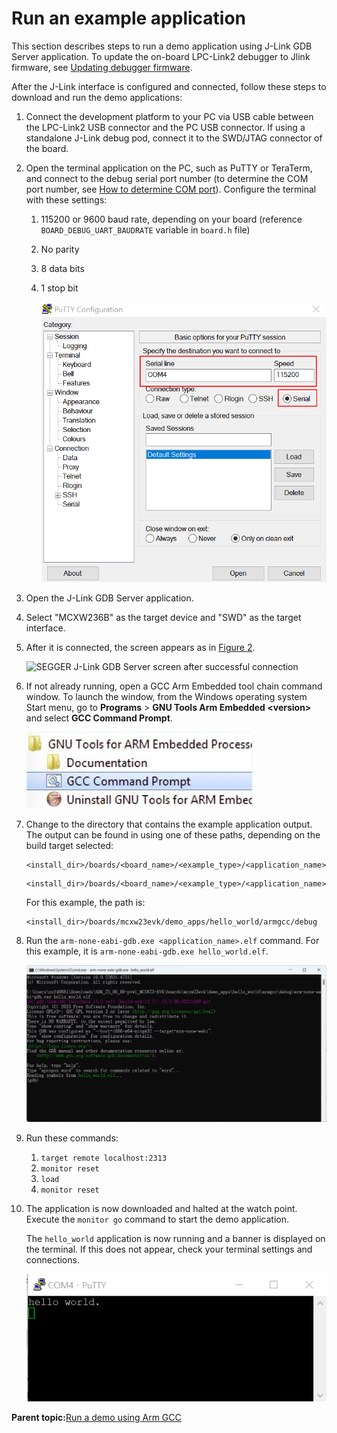 # Run an example application

This section describes steps to run a demo application using J-Link GDB Server application. To update the on-board LPC-Link2 debugger to Jlink firmware, see [Updating debugger firmware](updating_debugger_firmware.md#).

After the J-Link interface is configured and connected, follow these steps to download and run the demo applications:

1.  Connect the development platform to your PC via USB cable between the LPC-Link2 USB connector and the PC USB connector. If using a standalone J-Link debug pod, connect it to the SWD/JTAG connector of the board.
2.  Open the terminal application on the PC, such as PuTTY or TeraTerm, and connect to the debug serial port number \(to determine the COM port number, see [How to determine COM port](how_to_determine_com_port.md#)\). Configure the terminal with these settings:
    1.  115200 or 9600 baud rate, depending on your board \(reference `BOARD_DEBUG_UART_BAUDRATE` variable in `board.h` file\)
    2.  No parity
    3.  8 data bits
    4.  1 stop bit

        ![](../images/terminal_putty_configurations.png "Terminal (PuTTY) configurations")

3.  Open the J-Link GDB Server application.
4.  Select "MCXW236B" as the target device and "SWD" as the target interface.
5.  After it is connected, the screen appears as in [Figure 2](run_an_example_application_002.md#JWGDW).

    ![](../images/fig_41.png "SEGGER J-Link GDB Server screen after successful
											connection")

6.  If not already running, open a GCC Arm Embedded tool chain command window. To launch the window, from the Windows operating system Start menu, go to **Programs** \> **GNU Tools Arm Embedded <version\>** and select **GCC Command Prompt**.

    ![](../images/launch_command_prompt_20.jpg "Launch command prompt")

7.  Change to the directory that contains the example application output. The output can be found in using one of these paths, depending on the build target selected:

    ```
    <install_dir>/boards/<board_name>/<example_type>/<application_name>/armgcc/debug
    ```

    ```
    <install_dir>/boards/<board_name>/<example_type>/<application_name>/armgcc/release
    ```

    For this example, the path is:

    ```
    <install_dir>/boards/mcxw23evk/demo_apps/hello_world/armgcc/debug
    ```

8.  Run the `arm-none-eabi-gdb.exe <application_name>.elf` command. For this example, it is `arm-none-eabi-gdb.exe hello_world.elf`.

    ![](../images/run_arm_none_eabi_gdb_mcxw23.jpg "Run arm-none-eabi-gdb")

9.  Run these commands:
    1.  `target remote localhost:2313`
    2.  `monitor reset`
    3.  `load`
    4.  `monitor reset`
10. The application is now downloaded and halted at the watch point. Execute the `monitor go` command to start the demo application.

    The `hello_world` application is now running and a banner is displayed on the terminal. If this does not appear, check your terminal settings and connections.

    ![](../images/text_display_hello_world_demo.png "Text display of the hello_world demo")

**Parent topic:**[Run a demo using Arm GCC](../topics/run_a_demo_using_arm__gcc.md)

